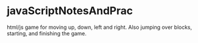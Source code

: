 # javaScriptNotesAndPrac
html/js game for moving up, down, left and right. Also jumping over blocks, starting, and finishing the game.
